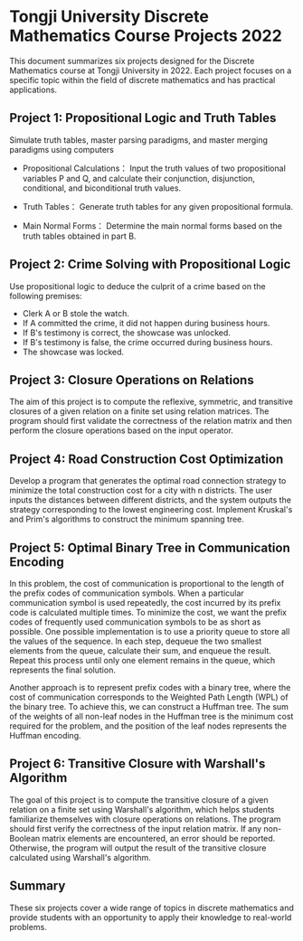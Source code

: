 # Tongji University Discrete Mathematics Course Projects 2022

This document summarizes six projects designed for the Discrete Mathematics course at Tongji University in 2022. Each project focuses on a specific topic within the field of discrete mathematics and has practical applications.

## Project 1: Propositional Logic and Truth Tables
Simulate truth tables, master parsing paradigms, and master merging paradigms using computers

- Propositional Calculations：
Input the truth values of two propositional variables P and Q, and calculate their conjunction, disjunction, conditional, and biconditional truth values.

- Truth Tables：
Generate truth tables for any given propositional formula.

- Main Normal Forms：
Determine the main normal forms based on the truth tables obtained in part B.

## Project 2: Crime Solving with Propositional Logic

Use propositional logic to deduce the culprit of a crime based on the following premises:

- Clerk A or B stole the watch.
- If A committed the crime, it did not happen during business hours.
- If B's testimony is correct, the showcase was unlocked.
- If B's testimony is false, the crime occurred during business hours.
- The showcase was locked.

## Project 3: Closure Operations on Relations

The aim of this project is to compute the reflexive, symmetric, and transitive closures of a given relation on a finite set using relation matrices. The program should first validate the correctness of the relation matrix and then perform the closure operations based on the input operator.

## Project 4: Road Construction Cost Optimization

Develop a program that generates the optimal road connection strategy to minimize the total construction cost for a city with n districts. The user inputs the distances between different districts, and the system outputs the strategy corresponding to the lowest engineering cost. Implement Kruskal's and Prim's algorithms to construct the minimum spanning tree.

## Project 5: Optimal Binary Tree in Communication Encoding

In this problem, the cost of communication is proportional to the length of the prefix codes of communication symbols. When a particular communication symbol is used repeatedly, the cost incurred by its prefix code is calculated multiple times. To minimize the cost, we want the prefix codes of frequently used communication symbols to be as short as possible. One possible implementation is to use a priority queue to store all the values of the sequence. In each step, dequeue the two smallest elements from the queue, calculate their sum, and enqueue the result. Repeat this process until only one element remains in the queue, which represents the final solution.

Another approach is to represent prefix codes with a binary tree, where the cost of communication corresponds to the Weighted Path Length (WPL) of the binary tree. To achieve this, we can construct a Huffman tree. The sum of the weights of all non-leaf nodes in the Huffman tree is the minimum cost required for the problem, and the position of the leaf nodes represents the Huffman encoding.

## Project 6: Transitive Closure with Warshall's Algorithm

The goal of this project is to compute the transitive closure of a given relation on a finite set using Warshall's algorithm, which helps students familiarize themselves with closure operations on relations. The program should first verify the correctness of the input relation matrix. If any non-Boolean matrix elements are encountered, an error should be reported. Otherwise, the program will output the result of the transitive closure calculated using Warshall's algorithm.


## Summary
These six projects cover a wide range of topics in discrete mathematics and provide students with an opportunity to apply their knowledge to real-world problems.
